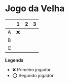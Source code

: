 # Jogo da Velha

|   | 1 | 2 | 3 |
|---|---|---|---|
| A |❌  |   |   |
| B |   |   |   |
| C |   |   |   |

**Legenda**

- ❌ Primeiro jogador 
- ⭕ Segundo jogador